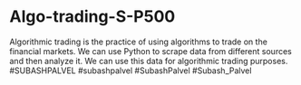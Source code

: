 # Algo-trading-S-P500
Algorithmic trading is the practice of using algorithms to trade on the financial markets. We can use Python to scrape data from different sources and then analyze it. We can use this data for algorithmic trading purposes.
#SUBASHPALVEL #subashpalvel #SubashPalvel #Subash_Palvel
